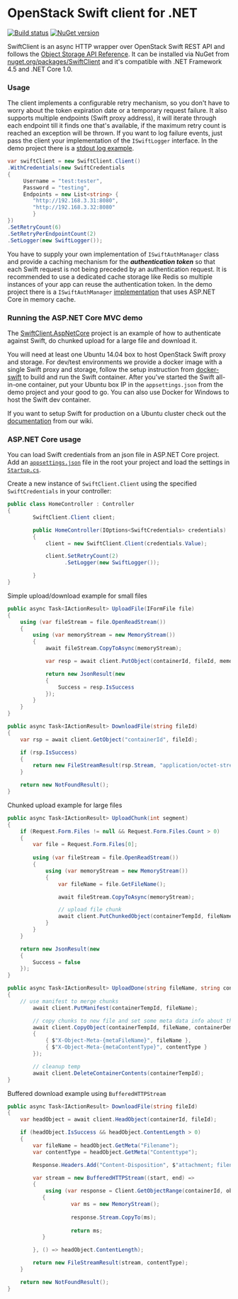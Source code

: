 # OpenStack Swift client for .NET

[![Build status](https://ci.appveyor.com/api/projects/status/77ts9n1a6w5xnrjw?svg=true)](https://ci.appveyor.com/project/stefanprodan/swiftclient)
[![NuGet version](https://img.shields.io/nuget/vpre/SwiftClient.svg)](https://www.nuget.org/packages/SwiftClient/)

SwiftClient is an async HTTP wrapper over OpenStack Swift REST API and follows the [Object Storage API Reference](http://developer.openstack.org/api-ref-objectstorage-v1.html). 
It can be installed via NuGet from [nuget.org/packages/SwiftClient](https://www.nuget.org/packages/SwiftClient/) and it's compatible with .NET Framework 4.5 and .NET Core 1.0.

### Usage

The client implements a configurable retry mechanism, so you don't have to worry about the token expiration date or a temporary request failure. 
It also supports multiple endpoints (Swift proxy address), it will iterate through each endpoint till it finds one that's available, if the maximum retry count is reached an exception will be thrown.
If you want to log failure events, just pass the client your implementation of the `ISwiftLogger` interface. In the demo project there is a [stdout log example](https://github.com/vtfuture/SwiftClient/blob/master/samples/SwiftClient.AspNetCore/SwiftLogger.cs).

```cs
var swiftClient = new SwiftClient.Client()
.WithCredentials(new SwiftCredentials
{
     Username = "test:tester",
     Password = "testing",
     Endpoints = new List<string> { 
		"http://192.168.3.31:8080",
		"http://192.168.3.32:8080"
		}
})
.SetRetryCount(6)
.SetRetryPerEndpointCount(2)
.SetLogger(new SwiftLogger());
```

You have to supply your own implementation of `ISwiftAuthManager` class and provide a caching mechanism for the ***authentication token*** so that each Swift request is not being preceded by an authentication request. It is recommended to use a dedicated cache storage like Redis so multiple instances of your app can reuse the authentication token. In the demo project there is a `ISwiftAuthManager` [implementation](https://github.com/vtfuture/SwiftClient/blob/master/samples/SwiftClient.AspNetCore/SwiftAuthManagerWithCache.cs) that uses ASP.NET Core in memory cache.

### Running the ASP.NET Core MVC demo

The [SwiftClient.AspNetCore](https://github.com/vtfuture/SwiftClient/tree/master/samples/SwiftClient.AspNetCore) project is an example of how to authenticate against Swift, do chunked upload for a large file and download it. 

You will need at least one Ubuntu 14.04 box to host OpenStack Swift proxy and storage. For dev/test environments we provide a docker image with a single Swift proxy and storage, follow the setup instruction from [docker-swift](https://github.com/vtfuture/SwiftClient/tree/master/tools/docker-swift) to build and run the Swift container. After you've started the Swift all-in-one container, put your Ubuntu box IP in the `appsettings.json` from the demo project and your good to go. You can also use Docker for Windows to host the Swift dev container.

If you want to setup Swift for production on a Ubuntu cluster check out the [documentation](https://github.com/vtfuture/SwiftClient/wiki) from our wiki.

### ASP.NET Core usage

You can load Swift credentials from an json file in ASP.NET Core project. Add an [`appsettings.json`](https://github.com/vtfuture/SwiftClient/blob/master/samples/SwiftClient.AspNetCore/appsettings.json) file in the root your project and load the settings in [`Startup.cs`](https://github.com/vtfuture/SwiftClient/blob/master/samples/SwiftClient.AspNetCore/Startup.cs).

Create a new instance of `SwiftClient.Client` using the specified `SwiftCredentials` in your controller:

```cs
public class HomeController : Controller
{
        SwiftClient.Client client;

        public HomeController(IOptions<SwiftCredentials> credentials)
        {
            client = new SwiftClient.Client(credentials.Value);

            client.SetRetryCount(2)
                  .SetLogger(new SwiftLogger());

        }
}
```

Simple upload/download example for small files
```cs
public async Task<IActionResult> UploadFile(IFormFile file)
{ 
    using (var fileStream = file.OpenReadStream())
    {
        using (var memoryStream = new MemoryStream())
        {
            await fileStream.CopyToAsync(memoryStream);

            var resp = await client.PutObject(containerId, fileId, memoryStream);

            return new JsonResult(new
            {
                Success = resp.IsSuccess
            });
        }
    }
}

public async Task<IActionResult> DownloadFile(string fileId)
{
    var rsp = await client.GetObject("containerId", fileId);

    if (rsp.IsSuccess)
    {
        return new FileStreamResult(rsp.Stream, "application/octet-stream");
    }

    return new NotFoundResult();
}
```

Chunked upload example for large files

```cs
public async Task<IActionResult> UploadChunk(int segment)
{
	if (Request.Form.Files != null && Request.Form.Files.Count > 0)
	{
		var file = Request.Form.Files[0];
		
		using (var fileStream = file.OpenReadStream())
		{
			using (var memoryStream = new MemoryStream())
			{
				var fileName = file.GetFileName();

				await fileStream.CopyToAsync(memoryStream);

				// upload file chunk
				await client.PutChunkedObject(containerTempId, fileName, memoryStream.ToArray(), segment);
			}
		}
	}

	return new JsonResult(new
	{
		Success = false
	});
}

public async Task<IActionResult> UploadDone(string fileName, string contentType)
{
	// use manifest to merge chunks
        await client.PutManifest(containerTempId, fileName);

        // copy chunks to new file and set some meta data info about the file (filename, contentype)
        await client.CopyObject(containerTempId, fileName, containerDemoId, fileName, new Dictionary<string, string>
        {
            { $"X-Object-Meta-{metaFileName}", fileName },
            { $"X-Object-Meta-{metaContentType}", contentType }
        });

        // cleanup temp
        await client.DeleteContainerContents(containerTempId);
}
```

Buffered download example using `BufferedHTTPStream`

```cs
public async Task<IActionResult> DownloadFile(string fileId)
{
	var headObject = await client.HeadObject(containerId, fileId);

	if (headObject.IsSuccess && headObject.ContentLength > 0)
	{
		var fileName = headObject.GetMeta("Filename");
		var contentType = headObject.GetMeta("Contenttype");

		Response.Headers.Add("Content-Disposition", $"attachment; filename={fileName}");

		var stream = new BufferedHTTPStream((start, end) =>
		{
			using (var response = Client.GetObjectRange(containerId, objectId, start, end).Result)
           {
	                var ms = new MemoryStream();
	
	                response.Stream.CopyTo(ms);
	
	                return ms;
           }

		}, () => headObject.ContentLength);

		return new FileStreamResult(stream, contentType);
	}

	return new NotFoundResult();
}
```
